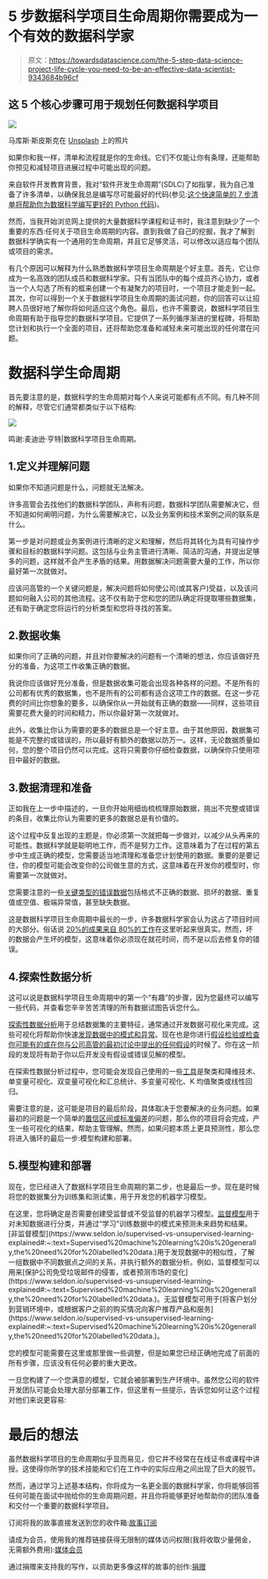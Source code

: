 # 5 步数据科学项目生命周期你需要成为一个有效的数据科学家

> 原文：<https://towardsdatascience.com/the-5-step-data-science-project-life-cycle-you-need-to-be-an-effective-data-scientist-9343684b96cf>

## 这 5 个核心步骤可用于规划任何数据科学项目

![](img/26d6d8c1026fbdad1f4f192e8cf4ed37.png)

马库斯·斯皮斯克在 [Unsplash](https://unsplash.com?utm_source=medium&utm_medium=referral) 上的照片

如果你和我一样，清单和流程就是你的生命线。它们不仅能让你有条理，还能帮助你预见和减轻项目进展过程中可能出现的问题。

来自软件开发教育背景，我对“软件开发生命周期”(SDLC)了如指掌，我为自己准备了许多清单，以确保我总是编写尽可能最好的代码(参见:[这个快速简单的 7 步清单将帮助你为数据科学编写更好的 Python 代码](https://madison13.medium.com/this-quick-and-easy-7-step-checklist-will-help-you-write-better-python-code-for-data-science-62f1a1f4b20c?source=user_profile---------9----------------------------))。

然而，当我开始浏览网上提供的大量数据科学课程和证书时，我注意到缺少了一个重要的东西:任何关于项目生命周期的内容。直到我做了自己的挖掘，我才了解到数据科学确实有一个通用的生命周期，并且它足够灵活，可以修改以适应每个团队或项目的需求。

有几个原因可以解释为什么熟悉数据科学项目生命周期是个好主意。首先，它让你成为一名高效的团队成员和数据科学家。只有当团队中的每个成员齐心协力，或者当一个人勾选了所有的框来创建一个有凝聚力的项目时，一个项目才能走到一起。其次，你可以得到一个关于数据科学项目生命周期的面试问题，你的回答可以让招聘人员很好地了解你将如何适应这个角色。最后，也许不需要说，数据科学项目生命周期有助于指导您的数据科学项目。它提供了一系列循序渐进的里程碑，将帮助您计划和执行一个全面的项目，还将帮助您准备和减轻未来可能出现的任何潜在问题。

# 数据科学生命周期

首先要注意的是，数据科学的生命周期对每个人来说可能都有点不同。有几种不同的解释，尽管它们通常都类似于以下结构:

![](img/b6f40967f12e93177afb169ee0774e57.png)

鸣谢:麦迪逊·亨特|数据科学项目生命周期。

## 1.定义并理解问题

如果你不知道问题是什么，问题就无法解决。

许多高管会去找他们的数据科学团队，声称有问题，数据科学团队需要解决它，但不知道如何阐明问题，为什么需要解决它，以及业务案例和技术案例之间的联系是什么。

第一步是对问题或业务案例进行清晰的定义和理解，然后将其转化为具有可操作步骤和目标的数据科学问题。这包括与业务主管进行清晰、简洁的沟通，并提出足够多的问题，这样就不会产生矛盾的结果。用数据解决问题需要大量的工作，所以你最好第一次就做对。

应该问高管的一个关键问题是，解决问题将如何使公司(或其客户)受益，以及该问题如何融入公司的其他流程。这不仅有助于您和您的团队确定将提取哪些数据集，还有助于确定您将运行的分析类型和您将寻找的答案。

## 2.数据收集

如果你问了正确的问题，并且对你要解决的问题有一个清晰的想法，你应该做好充分的准备，为这项工作收集正确的数据。

我说你应该做好充分准备，但是数据收集可能会出现各种各样的问题。不是所有的公司都有优秀的数据集，也不是所有的公司都有适合这项工作的数据。在这一步花费的时间比你想象的要多，以确保你从一开始就有正确的数据——同样，这些项目需要花费大量的时间和精力，所以你最好第一次就做对。

此外，收集比你认为需要的更多的数据总是一个好主意。由于其他原因，数据集可能是不完整的或错误的，所以最好有额外的数据以防万一。这样，无论数据质量如何，您的整个项目仍然可以完成。这将只需要你仔细检查数据，以确保你只使用项目中最好的数据。

## 3.数据清理和准备

正如我在上一步中描述的，一旦你开始用细齿梳梳理原始数据，挑出不完整或错误的条目，收集比你认为需要的更多的数据总是有价值的。

这个过程中反复出现的主题是，你必须第一次就把每一步做对，以减少从头再来的可能性。数据科学就是聪明地工作，而不是努力工作。这意味着为了在过程的第五步中生成正确的模型，您需要适当地清理和准备您计划使用的数据。重要的是要记住，你的模型可能会改变你的公司做生意的方式，这意味着在开发你的模型时，你需要第一次就做对。

您需要注意的一些[关键类型的错误数据](https://innotescus.io/data-cleaning/5-common-ml-data-cleaning-problems-and-how-to-solve-them/)包括格式不正确的数据、损坏的数据、重复值或空值、极端异常值，甚至缺失数据。

这是数据科学项目生命周期中最长的一步，许多数据科学家会认为这占了项目时间的大部分。俗话说 [20%的成果来自 80%的工作](https://en.wikipedia.org/wiki/Pareto_principle)在这里听起来很真实。然而，坏的数据会产生坏的模型，这意味着你必须现在就花时间，而不是以后去修复你的错误。

## 4.探索性数据分析

这可以说是数据科学项目生命周期中的第一个“有趣”的步骤，因为您最终可以编写一些代码，并查看您辛辛苦苦清理的所有数据试图告诉您什么。

[探索性数据分析](https://www.ibm.com/cloud/learn/exploratory-data-analysis)用于总结数据集的主要特征，通常通过开发数据可视化来完成。这些可视化将帮助你快速[发现数据中的模式和异常](https://www.ibm.com/cloud/learn/exploratory-data-analysis)。现在也是你进行[假设检验或检查你可能有的或在你与公司高管的最初讨论中提出的任何假设](https://www.ibm.com/cloud/learn/exploratory-data-analysis)的时候了。你在这一阶段的发现将有助于你以后开发没有假设或错误见解的模型。

在探索性数据分析过程中，您可能会发现自己使用的一些[工具](https://www.ibm.com/cloud/learn/exploratory-data-analysis)是聚类和降维技术、单变量可视化、双变量可视化和汇总统计、多变量可视化、K 均值聚类或线性回归。

需要注意的是，这可能是项目的最后阶段，具体取决于您要解决的业务问题。如果最初的问题是一个简单的[置信区间或标准偏差](https://www.ibm.com/cloud/learn/exploratory-data-analysis)的问题，那么你的项目将会完成，产生一些可视化的结果，帮助主管理解。然而，如果问题本质上更具预测性，那么您将进入循环的最后一步:模型构建和部署。

## 5.模型构建和部署

现在，您已经进入了数据科学项目生命周期的第二步，也是最后一步。现在是时候将您的数据集分为训练集和测试集，用于开发您的机器学习模型。

在这里，您将确定是否需要创建受监督或不受监督的机器学习模型。[监督模型](https://www.seldon.io/supervised-vs-unsupervised-learning-explained#:~:text=Supervised%20machine%20learning%20is%20generally,the%20need%20for%20labelled%20data.)用于对未知数据进行分类，并通过“学习”训练数据中的模式来预测未来趋势和结果。[非监督模型](https://www.seldon.io/supervised-vs-unsupervised-learning-explained#:~:text=Supervised%20machine%20learning%20is%20generally,the%20need%20for%20labelled%20data.)用于发现数据中的相似性，了解一组数据中不同数据点之间的关系，并执行额外的数据分析。例如，监督模型可以用来[保护公司免受垃圾邮件的侵害，或者预测市场的变化](https://www.seldon.io/supervised-vs-unsupervised-learning-explained#:~:text=Supervised%20machine%20learning%20is%20generally,the%20need%20for%20labelled%20data.)。无监督模型可用于[将客户划分到营销环境中，或根据客户之前的购买情况向客户推荐产品和服务](https://www.seldon.io/supervised-vs-unsupervised-learning-explained#:~:text=Supervised%20machine%20learning%20is%20generally,the%20need%20for%20labelled%20data.)。

您的模型可能需要在这里或那里做一些调整，但是如果您已经正确地完成了前面的所有步骤，应该没有任何必要的重大更改。

一旦您构建了一个您满意的模型，它就会被部署到生产环境中。虽然您公司的软件开发团队可能会处理大部分部署工作，但这里有一些提示，告诉您如何让这个过程对他们来说更容易:

</software-engineering-best-practices-for-data-scientists-4c199ede6e03>  

# 最后的想法

虽然数据科学项目的生命周期似乎显而易见，但它并不经常在在线证书或课程中讲授。这使得你所学的技术技能和它们在工作中的实际应用之间出现了巨大的脱节。

然而，通过学习上述基本结构，你将成为一名更全面的数据科学家，你将能够回答任何可能在面试中抛给你的生命周期问题，并且你将能够更好地帮助你的团队准备和交付一个重要的数据科学项目。

订阅将我的故事直接发送到您的收件箱:[故事订阅](https://madison13.medium.com/subscribe)

请成为会员，使用我的推荐链接获得无限制的媒体访问权限(我将收取少量佣金，无需额外费用):[媒体会员](https://madison13.medium.com/membership)

通过捐赠来支持我的写作，以资助更多像这样的故事的创作:[捐赠](https://ko-fi.com/madisonhunter13)